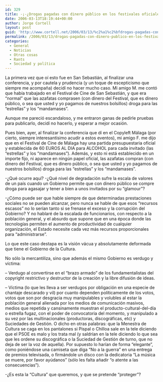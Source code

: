```yaml
---
id: 329
title: -¡-¿Drogas pagadas con dinero público en los festivales oficiales de cine?!
date: 2006-03-13T18:19:44+00:00
author: Jorge Cortell
layout: post
guid: 'http://www.cortell.net/2006/03/13/%c2%a1%c2%bfdrogas-pagadas-con-dinero-publico-en-los-festivales-oficiales-de-cine/'
permalink: /2006/03/13/drogas-pagadas-con-dinero-publico-en-los-festivales-oficiales-de-cine/
categories:
  - General
  - Noticias
  - Otras cosas
  - Rants
  - Sociedad y polí­tica
---
```

La primera vez que oí­ esto fue en San Sebastián, al finalizar una conferencia, y por cautela y prudencia (y un toque de escepticismo que siempre me acompaña) decidí­ no hacer mucho caso. Mi amigo M. me contó que habí­a trabajado en el Festival de Cine de San Sebastián, y que era &#8220;normal&#8221; que las azafatas comprasen (con dinero del Festival, que es dinero público, o sea que usted y yo pagamos de nuestros bolsillos) droga para las &#8220;estrellas&#8221; y los &#8220;mandamases&#8221;.

Aunque me pareció escandaloso, y me entraron ganas de pedirle pruebas para publicarlo, decidí­ no hacerlo, y esperar a mejor ocasión.

Pues bien, ayer, al finalizar la conferencia que dí­ en el Copyleft Málaga (por cierto, siempre interesantí­simo acudir a estos eventos), mi amigo F. me dijo que en el Festival de Cine de Málaga hay una partida presupuestaria oficial y establecida de 60 EUROS AL DIA para ALCOHOL para cada invitado (las &#8220;estrellas&#8221; y los &#8220;mandamases&#8221;). Además, y esto ni está establecido en un importe fijo, ni aparece en ningún papel oficial, las azafatas compran (con dinero del Festival, que es dinero público, o sea que usted y yo pagamos de nuestros bolsillos) droga para las &#8220;estrellas&#8221; y los &#8220;mandamases&#8221;.

-¿Qué ocurre aquí­? -¿Qué nivel de degradación sufre la escala de valores de un paí­s cuando un Gobierno permite que con dinero público se compre droga para agasajar y tener a bien a unos invitados por su &#8220;glamour&#8221;?

-¿Cómo puede ser que hable siempre de que determinadas prestaciones sociales no se pueden alcanzar, pero nunca se hable de que esos &#8220;recursos escasos&#8221; no lo serí­an tanto si se frenase el exceso y la corrupción del Gobierno? Y no hablaré de la escalada de funcionarios, con respecto a la población general, y el absurdo que supone que en una época donde las tecnologí­as permiten el aumento de productividad de cualquier organización, el Estado necesite cada vez más recursos proporcionales para &#8220;administrarse&#8221;.

Lo que este caso destapa es la visión vácua y absolutamente deformada que tiene el Gobierno de la Cultura.

No sólo la mercantiliza, sino que además el mismo Gobierno es verdugo y ví­ctima:

&#8211; Verdugo al convertirse en el &#8220;brazo armado&#8221; de los fundamentalistas del copyright restrictivo y destructor de la creación y la libre difusión de ideas.

&#8211; Ví­ctima (lo que les lleva a ser verdugos por obligación en una especie de chantaje descarado y vil) por cuanto dependen polí­ticamente de los votos, votos que son por desgracia muy manipulables y volubles al estar la población general alienada por los medios de comunicación masivos, medios que repetida y cansinamente muestran el producto-cultural-del-dí­a o estrella fugaz, con el poder de convocatoria del momento, y manipulado a su vez por las multinacionales (productoras, discográficas, etc) y Suciedades de Gestión. O dicho en otras palabras: que la Menestra de Cultura se caga en los pantalones si Pispal o Chilloa sale en la tele diciendo que el PSOE es malo y los trata mal (y saldrí­an en la tele diciendo lo que sea que les ordene su discográfica o la Suciedad de Gestión de turno, que no deja de ser la voz de aquella). Por supuesto lo harí­an de forma &#8220;elegante&#8221;, como poniéndose una camiseta que diga &#8220;No a la guerra&#8221; en una entrega de premios televisada, o firmándole un disco con la dedicatoria &#8220;La música se muere, por favor ayúdanos&#8221; (sólo les falta añadir &#8220;o atente a las consecuencias&#8221;).

-¿Es esta la &#8220;Cultura&#8221; que queremos, y que se pretende &#8220;proteger&#8221;?